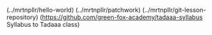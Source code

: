 (../mrtnpllr/hello-world)
(../mrtnpllr/patchwork)
(../mrtnpllr/git-lesson-repository)
(https://github.com/green-fox-academy/tadaaa-syllabus Syllabus to Tadaaa class) 

